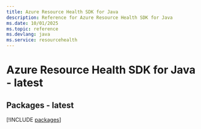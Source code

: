 ```yaml
---
title: Azure Resource Health SDK for Java
description: Reference for Azure Resource Health SDK for Java
ms.date: 10/01/2025
ms.topic: reference
ms.devlang: java
ms.service: resourcehealth
---
```

# Azure Resource Health SDK for Java - latest
## Packages - latest
[!INCLUDE [packages](resource-health-index.md)]